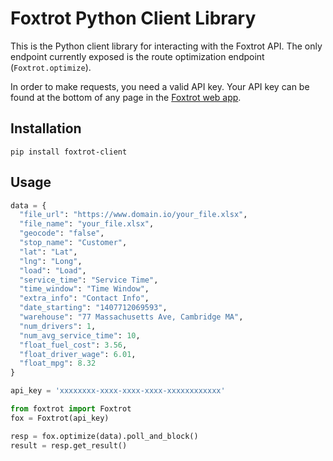 # Foxtrot Python Client Library

This is the Python client library for interacting with the Foxtrot API. The only endpoint currently exposed is the route optimization endpoint (`Foxtrot.optimize`).

In order to make requests, you need a valid API key. Your API key can be found at the bottom of any page in the [Foxtrot web app](http://app.foxtrot.io/).

## Installation

`pip install foxtrot-client`

## Usage

```python
data = {
  "file_url": "https://www.domain.io/your_file.xlsx",
  "file_name": "your_file.xlsx",
  "geocode": "false",
  "stop_name": "Customer",
  "lat": "Lat",
  "lng": "Long",
  "load": "Load",
  "service_time": "Service Time",
  "time_window": "Time Window",
  "extra_info": "Contact Info",
  "date_starting": "1407712069593",
  "warehouse": "77 Massachusetts Ave, Cambridge MA",
  "num_drivers": 1,
  "num_avg_service_time": 10,
  "float_fuel_cost": 3.56,
  "float_driver_wage": 6.01,
  "float_mpg": 8.32
}

api_key = 'xxxxxxxx-xxxx-xxxx-xxxx-xxxxxxxxxxxx'

from foxtrot import Foxtrot
fox = Foxtrot(api_key)

resp = fox.optimize(data).poll_and_block()
result = resp.get_result()
```
